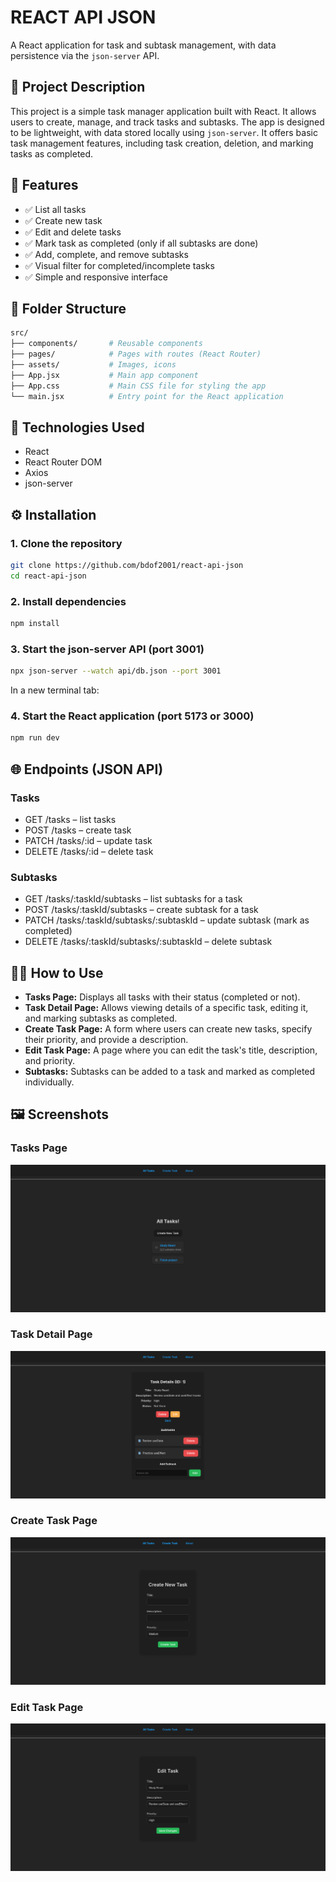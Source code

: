 # REACT API JSON

A React application for task and subtask management, with data persistence via the `json-server` API.


## 📖 Project Description

This project is a simple task manager application built with React. It allows users to create, manage, and track tasks and subtasks. The app is designed to be lightweight, with data stored locally using `json-server`. It offers basic task management features, including task creation, deletion, and marking tasks as completed.



## 🚀 Features

- ✅ List all tasks
- ✅ Create new task
- ✅ Edit and delete tasks
- ✅ Mark task as completed (only if all subtasks are done)
- ✅ Add, complete, and remove subtasks
- ✅ Visual filter for completed/incomplete tasks
- ✅ Simple and responsive interface


## 📁 Folder Structure

```bash
src/
├── components/       # Reusable components
├── pages/            # Pages with routes (React Router)
├── assets/           # Images, icons
├── App.jsx           # Main app component
├── App.css           # Main CSS file for styling the app
└── main.jsx          # Entry point for the React application
```


## 🧩 Technologies Used

- React
- React Router DOM
- Axios
- json-server


## ⚙️ Installation

### 1. Clone the repository
```bash
git clone https://github.com/bdof2001/react-api-json
cd react-api-json
```

### 2. Install dependencies
```bash
npm install
```

### 3. Start the json-server API (port 3001)
```bash
npx json-server --watch api/db.json --port 3001
```

In a new terminal tab:
### 4. Start the React application (port 5173 or 3000)
```bash
npm run dev
```


## 🌐 Endpoints (JSON API)

### Tasks
- GET /tasks – list tasks
- POST /tasks – create task
- PATCH /tasks/:id – update task
- DELETE /tasks/:id – delete task

### Subtasks
- GET /tasks/:taskId/subtasks – list subtasks for a task
- POST /tasks/:taskId/subtasks – create subtask for a task
- PATCH /tasks/:taskId/subtasks/:subtaskId – update subtask (mark as completed)
- DELETE /tasks/:taskId/subtasks/:subtaskId – delete subtask


## 🧑‍💻 How to Use

- **Tasks Page:** Displays all tasks with their status (completed or not).
- **Task Detail Page:** Allows viewing details of a specific task, editing it, and marking subtasks as completed.
- **Create Task Page:** A form where users can create new tasks, specify their priority, and provide a description.
- **Edit Task Page:** A page where you can edit the task's title, description, and priority.
- **Subtasks:** Subtasks can be added to a task and marked as completed individually.

## 🖼️ Screenshots 

### Tasks Page
![Tasks Page](./screenshots/taskspage.png)

### Task Detail Page
![Task Detail Page](./screenshots/taskpage.png)

### Create Task Page
![Create Task Page](./screenshots/createtask.png)

### Edit Task Page
![Edit Task Page](./screenshots/edittask.png)
